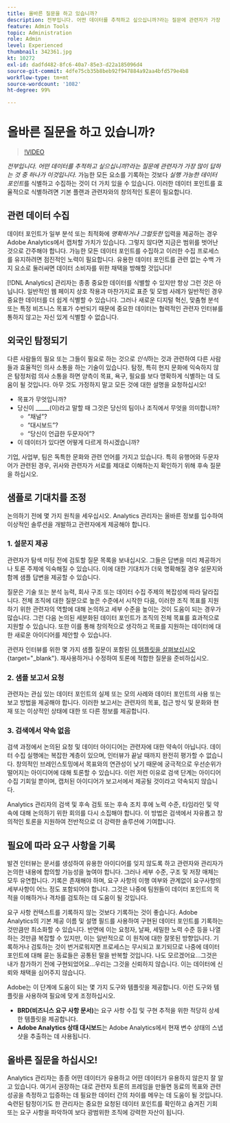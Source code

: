 ```yaml
---
title: 올바른 질문을 하고 있습니까?
description: 전부입니다. 어떤 데이터를 추적하고 싶으십니까?라는 질문에 관련자가 가장 많이 답하는 것 중 하나가 이것입니다. 가능한 모든 요소를 기록하는 것보다 실행 가능한 데이터 포인트를 식별하고 수집하는 것이 더 가치 있을 수 있습니다. 이러한 데이터 포인트를 효율적으로 식별하려면 기본 플랜과 관련자와의 창의적인 토론이 필요합니다.
feature: Admin Tools
topic: Administration
role: Admin
level: Experienced
thumbnail: 342361.jpg
kt: 10272
exl-id: dadfd482-8fc6-40a7-85e3-d22a185096d4
source-git-commit: 4dfe75cb35b8beb92f947884a92aa4bfd579e4b8
workflow-type: tm+mt
source-wordcount: '1082'
ht-degree: 99%

---
```


# 올바른 질문을 하고 있습니까?

>[!VIDEO](https://video.tv.adobe.com/v/342361/?quality=12&learn=on)

_전부입니다._ _어떤 데이터를 추적하고 싶으십니까?라는 질문에 관련자가 가장 많이 답하는 것 중 하나가 이것입니다._ 가능한 모든 요소를 기록하는 것보다 _실행 가능한 데이터 포인트_&#x200B;를 식별하고 수집하는 것이 더 가치 있을 수 있습니다. 이러한 데이터 포인트를 효율적으로 식별하려면 기본 플랜과 관련자와의 창의적인 토론이 필요합니다.

## 관련 데이터 수집

데이터 포인트가 일부 분석 또는 최적화에 _명확하거나_ _그럴듯한_ 입력을 제공하는 경우 Adobe Analytics에서 캡처할 가치가 있습니다. 그렇지 않다면 지금은 범위를 벗어난 것으로 간주해야 합니다. 가능한 모든 데이터 포인트를 수집하고 이러한 수집 프로세스를 유지하려면 점진적인 노력이 필요합니다. 유용한 데이터 포인트를 관련 없는 수백 가지 요소로 둘러싸면 데이터 소비자를 위한 채택을 방해할 것입니다!

[!DNL Analytics] 관리자는 종종 중요한 데이터를 식별할 수 있지만 항상 그런 것은 아닙니다. 일반적인 웹 페이지 상호 작용과 마찬가지로 표준 및 모범 사례가 일반적인 경우 중요한 데이터를 더 쉽게 식별할 수 있습니다. 그러나 새로운 디지털 혁신, 맞춤형 분석 또는 특정 비즈니스 목표가 수반되기 때문에 중요한 데이터는 협력적인 관련자 인터뷰를 통하지 않고는 자신 있게 식별할 수 없습니다.

## 외국인 탐정되기

다른 사람들의 필요 또는 그들이 필요로 하는 것으로 _인식_&#x200B;하는 것과 관련하여 다른 사람들과 효율적인 의사 소통을 하는 기술이 있습니다. 탐정, 특히 현지 문화에 익숙하지 않은 탐정처럼 의사 소통을 하면 양측이 목표, 욕구, 필요를 보다 명확하게 식별하는 데 도움이 될 것입니다. 아무 것도 가정하지 말고 모든 것에 대한 설명을 요청하십시오!

* 목표가 무엇입니까?
* 당신이 _____(이)라고 말할 때 그것은 당신의 팀이나 조직에서 무엇을 의미합니까?
   * “채널”?
   * “대시보드”?
   * “당신이 언급한 두문자어”?
* 이 데이터가 있다면 어떻게 다르게 하시겠습니까?

기업, 사업부, 팀은 독특한 문화와 관련 언어를 가지고 있습니다. 특히 유행어와 두문자어가 관련된 경우, 귀사와 관련자가 서로를 제대로 이해하는지 확인하기 위해 후속 질문을 하십시오.

## 샘플로 기대치를 조정

논의하기 전에 몇 가지 원칙을 세우십시오. Analytics 관리자는 올바른 정보를 입수하여 이상적인 솔루션을 개발하고 관련자에게 제공해야 합니다.

### 1. 설문지 제공

관련자가 탐색 미팅 전에 검토할 질문 목록을 보내십시오. 그들은 답변을 미리 제공하거나 토론 주제에 익숙해질 수 있습니다. 이에 대한 기대치가 더욱 명확해질 경우 설문지와 함께 샘플 답변을 제공할 수 있습니다.

질문은 기술 또는 분석 능력, 회사 구조 또는 데이터 수집 주제의 복잡성에 따라 달라집니다. 전체 조직에 대한 질문으로 높은 수준에서 시작한 다음, 이러한 조직 목표를 지원하기 위한 관련자의 역할에 대해 논의하고 세부 수준을 높이는 것이 도움이 되는 경우가 많습니다. 그런 다음 논의된 세분화된 데이터 포인트가 조직의 전체 목표를 효과적으로 지원할 수 있습니다. 또한 이를 통해 창의적으로 생각하고 목표를 지원하는 데이터에 대한 새로운 아이디어를 제안할 수 있습니다.

관련자 인터뷰를 위한 몇 가지 샘플 질문이 포함된 [이 템플릿을 살펴보십시오](assets/stakeholder-questionnaire.pdf){target="_blank"}. 재사용하거나 수정하여 토론에 적합한 질문을 준비하십시오.

### 2. 샘플 보고서 요청

관련자는 관심 있는 데이터 포인트의 실제 또는 모의 사례와 데이터 포인트의 사용 또는 보고 방법을 제공해야 합니다. 이러한 보고서는 관련자의 목표, 접근 방식 및 문화와 현재 또는 이상적인 상태에 대한 또 다른 정보를 제공합니다.

### 3. 검색에서 약속 없음

검색 과정에서 논의된 요청 및 데이터 아이디어는 관련자에 대한 약속이 아닙니다. 데이터 수집 실행에는 복잡한 계층이 있으며, 인터뷰가 끝날 때까지 완전히 평가할 수 없습니다. 창의적인 브레인스토밍에서 목표와의 연관성이 낮기 때문에 궁극적으로 우선순위가 떨어지는 아이디어에 대해 토론할 수 있습니다. 이런 저런 이유로 검색 단계는 아이디어 수집 기회일 뿐이며, 캡처된 아이디어가 보고서에서 제공될 것이라고 약속되지 않습니다.

Analytics 관리자의 검색 및 후속 검토 또는 후속 조치 후에 노력 수준, 타임라인 및 약속에 대해 논의하기 위한 회의를 다시 소집해야 합니다. 이 방법은 검색에서 자유롭고 창의적인 토론을 지원하여 전반적으로 더 강력한 솔루션에 기여합니다.

## 필요에 따라 요구 사항을 기록

발견 인터뷰는 문서를 생성하여 유용한 아이디어를 잊지 않도록 하고 관련자와 관리자가 논의한 내용에 합의할 가능성을 높여야 합니다. 그러나 세부 수준, 구조 및 저장 매체는 모두 유연합니다. 기록은 존재해야 하며, 요구 사항의 이행 여부와 관계없이 요구사항의 세부사항이 어느 정도 포함되어야 합니다. 그것은 나중에 팀원들이 데이터 포인트의 목적을 이해하거나 격차를 검토하는 데 도움이 될 것입니다.

요구 사항 컨텍스트를 기록하지 않는 것보다 기록하는 것이 좋습니다. Adobe Analytics의 기본 제공 이름 및 설명 필드를 사용하여 구현된 데이터 포인트를 기록하는 것만큼만 최소화할 수 있습니다. 반면에 이는 요청자, 날짜, 세밀한 노력 수준 등을 나열하는 것만큼 복잡할 수 있지만, 이는 일반적으로 이 원칙에 대한 잘못된 방향입니다. 기록하거나 검토하는 것이 번거로워지면 프로세스는 무시되고 포기되므로 나중에 데이터 포인트에 대해 묻는 동료들은 공통된 말을 반복할 것입니다. 나도 모르겠어요…그것은 내가 참가하기 전에 구현되었어요…우리는 그것을 신뢰하지 않습니다. 이는 데이터에 신뢰와 채택을 심어주지 않습니다.

Adobe는 이 단계에 도움이 되는 몇 가지 도구와 템플릿을 제공합니다. 이런 도구와 템플릿을 사용하여 필요에 맞게 조정하십시오.

* **BRD(비즈니스 요구 사항 문서)**&#x200B;는 요구 사항 수집 및 구현 추적을 위한 적당히 상세한 템플릿을 제공합니다.
* **Adobe Analytics 상태 대시보드**&#x200B;는 Adobe Analytics에서 현재 변수 상태의 스냅샷을 추출하는 데 사용됩니다.

## 올바른 질문을 하십시오!

Analytics 관리자는 종종 어떤 데이터가 유용하고 어떤 데이터가 유용하지 않은지 잘 알고 있습니다. 여기서 권장하는 대로 관련자 토론의 프레임을 만들면 동료의 목표와 관련 성공을 측정하고 입증하는 데 필요한 데이터 간의 차이를 메우는 데 도움이 될 것입니다. 숙련된 탐정이기도 한 관리자는 중요한 요청된 데이터 포인트를 확인하고 숨겨진 기회 또는 요구 사항을 파악하여 보다 광범위한 조직에 강력한 자산이 됩니다.

